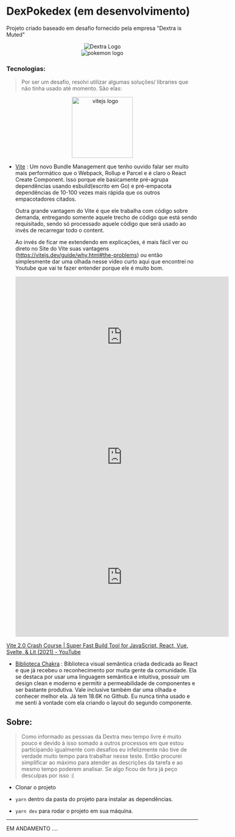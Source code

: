 # DexPokedex (em desenvolvimento)

Projeto criado baseado em desafio fornecido pela empresa "Dextra is Muted"

<div align="center">
    <img src="https://www.dextra.com.br/wp-content/uploads/2020/08/Logos_Dextra-1.png" alt="Dextra Logo" />
</div>
<div align="center">
  <img src="https://external-content.duckduckgo.com/iu/?u=https%3A%2F%2Ffount.in%2Fwp-content%2Fuploads%2F2016%2F10%2Fpokemon-go-apk.png&f=1&nofb=1" alt="pokemon logo"/>
  </div>

### Tecnologias:

> Por ser um desafio, resolvi utilizar algumas soluções/ libraries que não tinha usado até momento. São elas: 



<div align="center">
<img src="https://vitejs.dev/logo.svg" alt="vitejs logo" width="160px"/>
</div>

- [Vite](https://vitejs.dev/) : Um novo Bundle Management que tenho ouvido falar ser muito mais performático que o Webpack, Rollup e Parcel e é claro o React Create Component. Isso porque ele basicamente pré-agrupa dependências usando esbuild(escrito em Go) e pré-empacota dependências de 10-100 vezes mais rápida que os outros empacotadores citados.
  
  Outra grande vantagem do Vite é que ele trabalha com código sobre demanda, entregando somente aquele trecho de código que está sendo requisitado, sendo só processado aquele código que será usado ao invés de recarregar todo o content.
  
  Ao invés de ficar me extendendo em explicações, é mais fácil ver ou direto no Site do Vite suas vantagens (https://vitejs.dev/guide/why.html#the-problems) ou então simplesmente dar uma olhada nesse vídeo curto aqui que encontrei no Youtube que vai te fazer entender porque ele é muito bom.
  
  <iframe width="560" height="315" src="https://www.youtube.com/embed/LQQ3CR2JTX8" title="YouTube video player" frameborder="0" allow="accelerometer; autoplay; clipboard-write; encrypted-media; gyroscope; picture-in-picture" allowfullscreen></iframe>
  
  
  <iframe width="560" height="315" src="https://www.youtube.com/embed/LQQ3CR2JTX8" title="YouTube video player" frameborder="0" allow="accelerometer; autoplay; clipboard-write; encrypted-media; gyroscope; picture-in-picture" allowfullscreen></iframe>
  
  <iframe width="560" height="315" src="https://www.youtube.com/embed/LQQ3CR2JTX8" title="YouTube video player" frameborder="0" allow="accelerometer; autoplay; clipboard-write; encrypted-media; gyroscope; picture-in-picture" allowfullscreen></iframe>




[Vite 2.0 Crash Course | Super Fast Build Tool for JavaScript, React, Vue, Svelte, &amp; Lit (2021) - YouTube](https://www.youtube.com/watch?v=LQQ3CR2JTX8&t=457s)




- [Biblioteca Chakra](https://chakra-ui.com/)  : Biblioteca visual semântica criada dedicada ao React e que já recebeu o reconhecimento por muita gente da comunidade. Ela se destaca por usar uma linguagem semântica e intuitiva, possuír um design clean e moderno e permitir a permeabilidade de componentes e ser bastante produtiva. Vale inclusive também dar uma olhada e conhecer melhor ela. Já tem 18.6K no Github. Eu nunca tinha usado e me senti à vontade com ela criando o layout do segundo componente. 



## Sobre:

> Como informado as pessoas da Dextra meu tempo livre é muito pouco e devido à isso somado a outros processos em que estou participando igualmente com desafios eu infelizmente não tive de verdade muito tempo para trabalhar nesse teste. Então procurei simplificar ao máximo para atender as descrições da tarefa e ao mesmo tempo poderem analisar. Se algo ficou de fora já peço desculpas por isso :(

- Clonar o projeto

- `yarn`  dentro da pasta do projeto para instalar as dependências.

- `yarn dev` para rodar o projeto em sua máquina. 



---

EM ANDAMENTO ....
